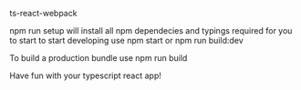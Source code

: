 ts-react-webpack

npm run setup will install all npm dependecies and typings required for you to start
to start developing use npm start or npm run build:dev

To build a production bundle use npm run build

Have fun with your typescript react app!
